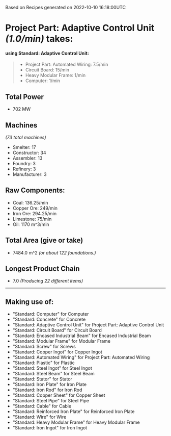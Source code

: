 Based on Recipes generated on 2022-10-10 16:18:00UTC
# Project Part: Adaptive Control Unit *(1.0/min)* takes:
#### using Standard: Adaptive Control Unit:
> *  Project Part: Automated Wiring: 7.5/min
> *  Circuit Board: 15/min
> *  Heavy Modular Frame: 1/min
> *  Computer: 1/min


## Total Power
*  702 MW

## Machines
*(73 total machines)*
* Smelter: 17
* Constructor: 34
* Assembler: 13
* Foundry: 3
* Refinery: 3
* Manufacturer: 3

## Raw Components:
* Coal: 136.25/min
* Copper Ore: 249/min
* Iron Ore: 294.25/min
* Limestone: 75/min
* Oil: 1170 m^3/min

## Total Area (give or take)
*  7484.0 m^2
*(or about 122 foundations.)*

## Longest Product Chain
*  7.0
*(Producing 22 different items)*

------

## Making use of:
* "Standard: Computer" for Computer
* "Standard: Concrete" for Concrete
* "Standard: Adaptive Control Unit" for Project Part: Adaptive Control Unit
* "Standard: Circuit Board" for Circuit Board
* "Standard: Encased Industrial Beam" for Encased Industrial Beam
* "Standard: Modular Frame" for Modular Frame
* "Standard: Screw" for Screws
* "Standard: Copper Ingot" for Copper Ingot
* "Standard: Automated Wiring" for Project Part: Automated Wiring
* "Standard: Plastic" for Plastic
* "Standard: Steel Ingot" for Steel Ingot
* "Standard: Steel Beam" for Steel Beam
* "Standard: Stator" for Stator
* "Standard: Iron Plate" for Iron Plate
* "Standard: Iron Rod" for Iron Rod
* "Standard: Copper Sheet" for Copper Sheet
* "Standard: Steel Pipe" for Steel Pipe
* "Standard: Cable" for Cable
* "Standard: Reinforced Iron Plate" for Reinforced Iron Plate
* "Standard: Wire" for Wire
* "Standard: Heavy Modular Frame" for Heavy Modular Frame
* "Standard: Iron Ingot" for Iron Ingot